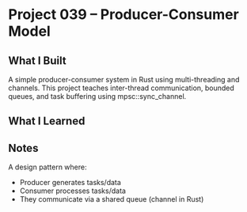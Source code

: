 # Project 039 – Producer-Consumer Model

## What I Built
A simple producer-consumer system in Rust using multi-threading and channels. This project teaches inter-thread communication, bounded queues, and task buffering using mpsc::sync_channel.

## What I Learned

## Notes
A design pattern where:
- Producer generates tasks/data
- Consumer processes tasks/data
- They communicate via a shared queue (channel in Rust)

